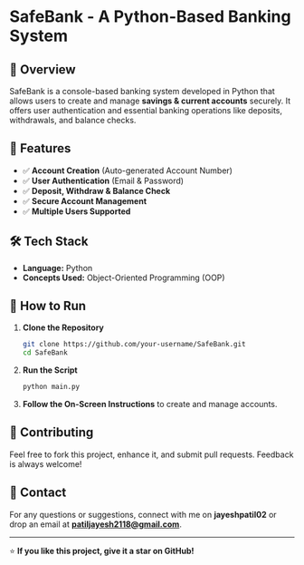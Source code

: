# SafeBank - A Python-Based Banking System

## 🚀 Overview
SafeBank is a console-based banking system developed in Python that allows users to create and manage **savings & current accounts** securely. It offers user authentication and essential banking operations like deposits, withdrawals, and balance checks.

## 📌 Features
- ✅ **Account Creation** (Auto-generated Account Number)
- ✅ **User Authentication** (Email & Password)
- ✅ **Deposit, Withdraw & Balance Check**
- ✅ **Secure Account Management**
- ✅ **Multiple Users Supported**

## 🛠️ Tech Stack
- **Language:** Python
- **Concepts Used:** Object-Oriented Programming (OOP)

## 📜 How to Run
1. **Clone the Repository**
   ```sh
   git clone https://github.com/your-username/SafeBank.git
   cd SafeBank
   ```
2. **Run the Script**
   ```sh
   python main.py
   ```
3. **Follow the On-Screen Instructions** to create and manage accounts.

## 📩 Contributing
Feel free to fork this project, enhance it, and submit pull requests. Feedback is always welcome!

## 📧 Contact
For any questions or suggestions, connect with me on **jayeshpatil02** or drop an email at **patiljayesh2118@gmail.com**.

---

⭐ **If you like this project, give it a star on GitHub!**

